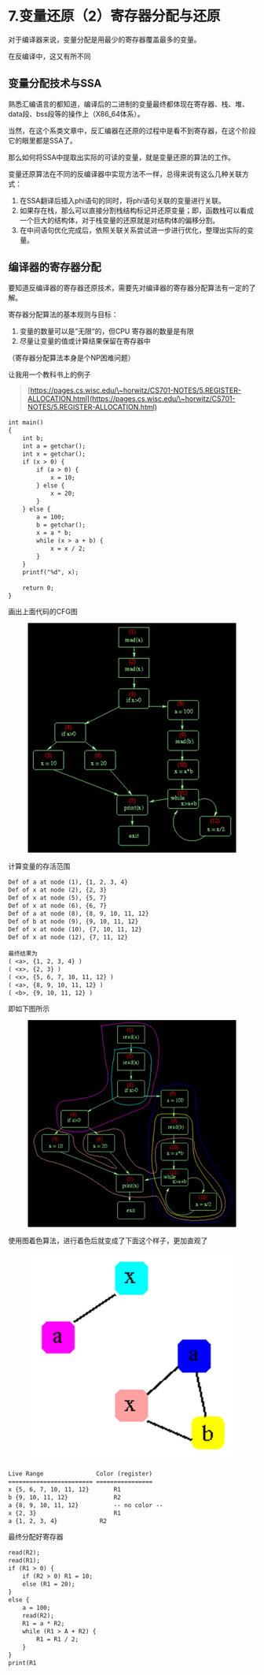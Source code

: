 # 7.变量还原（2）寄存器分配与还原

对于编译器来说，变量分配是用最少的寄存器覆盖最多的变量。

在反编译中，这又有所不同



## 变量分配技术与SSA

熟悉汇编语言的都知道，编译后的二进制的变量最终都体现在寄存器、栈、堆、data段、bss段等的操作上（X86\_64体系）。

当然，在这个系类文章中，反汇编器在还原的过程中是看不到寄存器，在这个阶段它的眼里都是SSA了。

那么如何将SSA中提取出实际的可读的变量，就是变量还原的算法的工作。

变量还原算法在不同的反编译器中实现方法不一样，总得来说有这么几种关联方式：

1. 在SSA翻译后插入phi语句的同时，将phi语句关联的变量进行关联。
2. 如果存在栈，那么可以直接分割栈结构标记并还原变量；即，函数栈可以看成一个巨大的结构体，对于栈变量的还原就是对结构体的偏移分割。
3. 在中间语句优化完成后，依照关联关系尝试进一步进行优化，整理出实际的变量。

## 编译器的寄存器分配

要知道反编译器的寄存器还原技术，需要先对编译器的寄存器分配算法有一定的了解。

寄存器分配算法的基本规则与目标：

1. 变量的数量可以是”无限“的，但CPU 寄存器的数量是有限
2. 尽量让变量的值或计算结果保留在寄存器中

（寄存器分配算法本身是个NP困难问题）

让我用一个教科书上的例子

> &#x20;[https://pages.cs.wisc.edu/\~horwitz/CS701-NOTES/5.REGISTER-ALLOCATION.html](https://pages.cs.wisc.edu/\~horwitz/CS701-NOTES/5.REGISTER-ALLOCATION.html)

```
int main()
{   
    int b;
    int a = getchar();
    int x = getchar();
    if (x > 0) {
        if (a > 0) {
            x = 10;
        } else {
            x = 20;
        }
    } else {
        a = 100;
        b = getchar();
        x = a * b;
        while (x > a + b) {
            x = x / 2;
        }
    }
    printf("%d", x);
    
    return 0;
}
```

画出上面代码的CFG图



<figure><img src="../.gitbook/assets/image.png" alt=""><figcaption></figcaption></figure>

计算变量的存活范围

```
Def of a at node (1), {1, 2, 3, 4}
Def of x at node (2), {2, 3}
Def of x at node (5), {5, 7}
Def of x at node (6), {6, 7}
Def of a at node (8), {8, 9, 10, 11, 12}
Def of b at node (9), {9, 10, 11, 12}
Def of x at node (10), {7, 10, 11, 12}
Def of x at node (12), {7, 11, 12}

最终结果为
( <a>, {1, 2, 3, 4} )
( <x>, {2, 3} )
( <x>, {5, 6, 7, 10, 11, 12} )
( <a>, {8, 9, 10, 11, 12} )
( <b>, {9, 10, 11, 12} )
```

即如下图所示

<figure><img src="../.gitbook/assets/image (1).png" alt=""><figcaption></figcaption></figure>

使用图着色算法，进行着色后就变成了下面这个样子，更加直观了

<figure><img src="../.gitbook/assets/image (2).png" alt=""><figcaption></figcaption></figure>

```
Live Range               Color (register)
======================== ================
x {5, 6, 7, 10, 11, 12}       R1
b {9, 10, 11, 12}             R2
a {8, 9, 10, 11, 12}          -- no color --
x {2, 3}                      R1
a {1, 2, 3, 4}		      R2
```

最终分配好寄存器

```
read(R2);
read(R1);
if (R1 > 0) {
    if (R2 > 0) R1 = 10;
    else (R1 = 20);
}
else {
    a = 100;
    read(R2);
    R1 = a * R2;
    while (R1 > A + R2) {
        R1 = R1 / 2;
    }
}
print(R1
```








